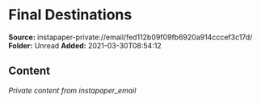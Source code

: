 # Final Destinations

**Source:** instapaper-private://email/fed112b09f09fb6920a914cccef3c17d/
**Folder:** Unread
**Added:** 2021-03-30T08:54:12




## Content
*Private content from instapaper_email*
